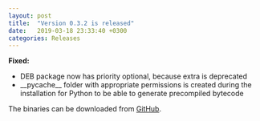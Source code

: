 ```yaml
---
layout: post
title:  "Version 0.3.2 is released"
date:   2019-03-18 23:33:40 +0300
categories: Releases
---
```

**Fixed:**

- DEB package now has priority optional, because extra is deprecated
- \_\_pycache\_\_ folder with appropriate permissions is created during the installation for Python to be able to generate precompiled bytecode

The binaries can be downloaded from [GitHub](https://github.com/vsvyatski/kmeldb-ui/releases/tag/v0.3.2).
